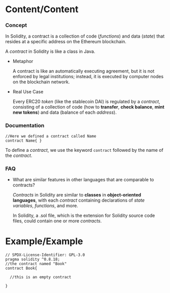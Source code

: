 # Content/Content

### Concept

In Solidity, a contract is a collection of code (*functions*) and data (*state*) that resides at a specific address on the Ethereum blockchain. 

A *contract* in Solidity is like a class in Java.

- Metaphor
    
    A contract is like an automatically executing agreement, but it is not enforced by legal institutions; instead, it is executed by computer nodes on the blockchain network.
    
- Real Use Case
    
    Every ERC20 *token* (like the stablecoin DAI) is regulated by a *contract*, consisting of a collection of code (how to **transfer**, **check balance**, **mint new tokens**) and data (balance of each *address*). 
    

### Documentation

```solidity
//Here we defined a contract called Name
contract Name{ }
```

To define a *contract*, we use the keyword `contract` followed by the name of the *contract*.

### FAQ

- What are similar features in other languages that are comparable to contracts?
    
    *Contracts* in Solidity are similar to **classes** in **object-oriented languages**, with each *contract* containing declarations of *state variables*, *functions*, and more.
    
    In Solidity, a .sol file, which is the extension for Solidity source code files, could contain one or more *contracts*. 
    

# Example/Example

```solidity
// SPDX-License-Identifier: GPL-3.0
pragma solidity ^0.8.18;
//the contract named "Book"
contract Book{

  //this is an empty contract
	
}
```